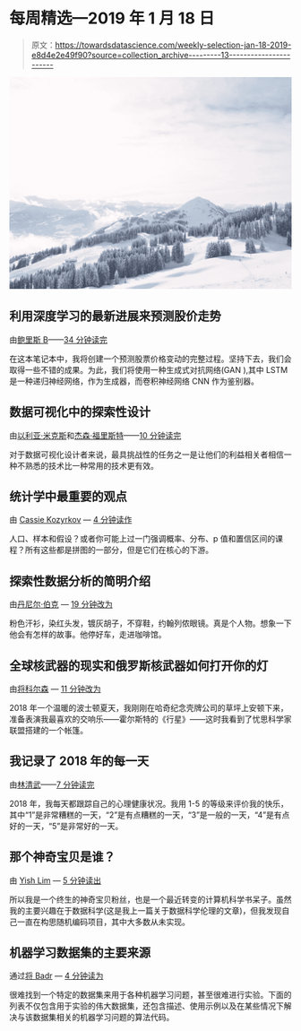 # 每周精选—2019 年 1 月 18 日

> 原文：<https://towardsdatascience.com/weekly-selection-jan-18-2019-e8d4e2e49f90?source=collection_archive---------13----------------------->

![](img/6a4fa2baf904677bfc8159c8239ed186.png)

## 利用深度学习的最新进展来预测股价走势

由[鲍里斯 B](https://medium.com/u/dbe185b1f1d0?source=post_page-----e8d4e2e49f90--------------------------------)——[34 分钟读完](/aifortrading-2edd6fac689d)

在这本笔记本中，我将创建一个预测股票价格变动的完整过程。坚持下去，我们会取得一些不错的成果。为此，我们将使用一种生成式对抗网络(GAN ),其中 LSTM 是一种递归神经网络，作为生成器，而卷积神经网络 CNN 作为鉴别器。

## 数据可视化中的探索性设计

由[以利亚·米克斯](https://medium.com/u/b8fe3c1518c1?source=post_page-----e8d4e2e49f90--------------------------------)和[杰森·福里斯特](https://medium.com/u/72d546fc9b8d?source=post_page-----e8d4e2e49f90--------------------------------)——[10 分钟读完](/exploratory-design-in-data-visualization-87bc60ce7f04)

对于数据可视化设计者来说，最具挑战性的任务之一是让他们的利益相关者相信一种不熟悉的技术比一种常用的技术更有效。

## 统计学中最重要的观点

由 [Cassie Kozyrkov](https://medium.com/u/2fccb851bb5e?source=post_page-----e8d4e2e49f90--------------------------------) — [4 分钟读作](/the-most-important-idea-in-statistics-8c18d514ad1c)

人口、样本和假设？或者你可能上过一门强调概率、分布、p 值和置信区间的课程？所有这些都是拼图的一部分，但是它们在核心的下游。

## 探索性数据分析的简明介绍

由[丹尼尔·伯克](https://medium.com/u/dbc019e228f5?source=post_page-----e8d4e2e49f90--------------------------------) — [19 分钟改为](/a-gentle-introduction-to-exploratory-data-analysis-f11d843b8184)

粉色汗衫，染红头发，镀灰胡子，不穿鞋，约翰列侬眼镜。真是个人物。想象一下他会有怎样的故事。他停好车，走进咖啡馆。

## 全球核武器的现实和俄罗斯核武器如何打开你的灯

由[将科尔森](https://medium.com/u/e2f299e30cb9?source=post_page-----e8d4e2e49f90--------------------------------) — [11 分钟改为](/the-reality-of-global-nuclear-weapons-and-how-russian-nukes-turned-on-your-lights-6d55e056b516)

2018 年一个温暖的波士顿夏天，我刚刚在哈奇纪念壳牌公司的草坪上安顿下来，准备表演我最喜欢的交响乐——霍尔斯特的《行星》——这时我看到了忧思科学家联盟搭建的一个帐篷。

## 我记录了 2018 年的每一天

由[林清武](https://medium.com/u/faca320a2ce2?source=post_page-----e8d4e2e49f90--------------------------------)——[7 分钟读完](/i-tracked-my-happiness-each-day-of-2018-cafe0d048aa2)

2018 年，我每天都跟踪自己的心理健康状况。我用 1-5 的等级来评价我的快乐，其中“1”是非常糟糕的一天，“2”是有点糟糕的一天，“3”是一般的一天，“4”是有点好的一天，“5”是非常好的一天。

## 那个神奇宝贝是谁？

由 [Yish Lim](https://medium.com/u/6ac286c49dad?source=post_page-----e8d4e2e49f90--------------------------------) — [5 分钟读出](/whos-that-pokémon-39d1150aedfe)

所以我是一个终生的神奇宝贝粉丝，也是一个最近转变的计算机科学书呆子。虽然我的主要兴趣在于数据科学(这是我上一篇关于数据科学伦理的文章)，但我发现自己一直在构思随机编码项目，其中大多数从未实现。

## 机器学习数据集的主要来源

通过[将 Badr](https://medium.com/u/551ba3f6b67d?source=post_page-----e8d4e2e49f90--------------------------------) — [4 分钟读为](/top-sources-for-machine-learning-datasets-bb6d0dc3378b)

很难找到一个特定的数据集来用于各种机器学习问题，甚至很难进行实验。下面的列表不仅包含用于实验的伟大数据集，还包含描述、使用示例以及在某些情况下解决与该数据集相关的机器学习问题的算法代码。